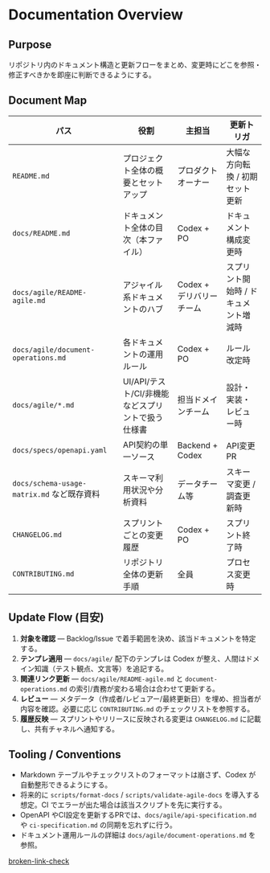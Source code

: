 # Documentation Overview

## Purpose
リポジトリ内のドキュメント構造と更新フローをまとめ、変更時にどこを参照・修正すべきかを即座に判断できるようにする。

## Document Map
| パス | 役割 | 主担当 | 更新トリガ |
| --- | --- | --- | --- |
| `README.md` | プロジェクト全体の概要とセットアップ | プロダクトオーナー | 大幅な方向転換 / 初期セット更新 |
| `docs/README.md` | ドキュメント全体の目次（本ファイル） | Codex + PO | ドキュメント構成変更時 |
| `docs/agile/README-agile.md` | アジャイル系ドキュメントのハブ | Codex + デリバリーチーム | スプリント開始時 / ドキュメント増減時 |
| `docs/agile/document-operations.md` | 各ドキュメントの運用ルール | Codex + PO | ルール改定時 |
| `docs/agile/*.md` | UI/API/テスト/CI/非機能などスプリントで扱う仕様書 | 担当ドメインチーム | 設計・実装・レビュー時 |
| `docs/specs/openapi.yaml` | API契約の単一ソース | Backend + Codex | API変更PR |
| `docs/schema-usage-matrix.md` など既存資料 | スキーマ利用状況や分析資料 | データチーム等 | スキーマ変更 / 調査更新時 |
| `CHANGELOG.md` | スプリントごとの変更履歴 | Codex + PO | スプリント終了時 |
| `CONTRIBUTING.md` | リポジトリ全体の更新手順 | 全員 | プロセス変更時 |

## Update Flow (目安)
1. **対象を確認** — Backlog/Issue で着手範囲を決め、該当ドキュメントを特定する。
2. **テンプレ適用** — `docs/agile/` 配下のテンプレは Codex が整え、人間はドメイン知識（テスト観点、文言等）を追記する。
3. **関連リンク更新** — `docs/agile/README-agile.md` と `document-operations.md` の索引/責務が変わる場合は合わせて更新する。
4. **レビュー** — メタデータ（作成者/レビュアー/最終更新日）を埋め、担当者が内容を確認。必要に応じ `CONTRIBUTING.md` のチェックリストを参照する。
5. **履歴反映** — スプリントやリリースに反映される変更は `CHANGELOG.md` に記載し、共有チャネルへ通知する。

## Tooling / Conventions
- Markdown テーブルやチェックリストのフォーマットは崩さず、Codex が自動整形できるようにする。
- 将来的に `scripts/format-docs` / `scripts/validate-agile-docs` を導入する想定。CI でエラーが出た場合は該当スクリプトを先に実行する。
- OpenAPI やCI設定を更新するPRでは、`docs/agile/api-specification.md` や `ci-specification.md` の同期を忘れずに行う。
- ドキュメント運用ルールの詳細は `docs/agile/document-operations.md` を参照。




[broken-link-check](./__no_such_file__.md)
